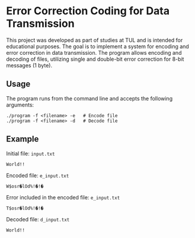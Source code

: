 # Error Correction Coding for Data Transmission

This project was developed as part of studies at TUL and is intended for educational purposes. The goal is to implement a system for encoding and error correction in data transmission. The program allows encoding and decoding of files, utilizing single and double-bit error correction for 8-bit messages (1 byte).
## Usage

The program runs from the command line and accepts the following arguments:

```
./program -f <filename> -e   # Encode file
./program -f <filename> -d   # Decode file
```

## Example

Initial file: `input.txt`
```
World!!
```
Encoded file: `e_input.txt`
```
W$osr�lOd%!�!�
```
Error included in the encoded file: `e_input.txt`
```
T$osr�lOd%!�!�
```
Decoded file: `d_input.txt`
```
World!!
```

